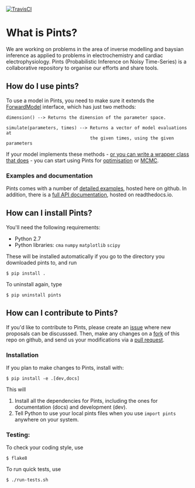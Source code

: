 [![TravisCI](https://travis-ci.org/pints-team/pints.svg?branch=master)](https://travis-ci.org/pints-team/pints)

# What is Pints?

We are working on problems in the area of inverse modelling and baysian 
inference as applied to problems in electrochemistry and cardiac 
electrophysiology.
Pints (Probabilistic Inference on Noisy Time-Series) 
is a collaborative repository to organise our efforts and share tools.

## How do I use pints?

To use a model in Pints, you need to make sure it extends the [ForwardModel](http://pints.readthedocs.io/en/latest/core_classes_and_methods.html#forward-model) interface, which has just two methods:

```
dimension() --> Returns the dimension of the parameter space.
        
simulate(parameters, times) --> Returns a vector of model evaluations at
                                the given times, using the given parameters
```

If your model implements these methods - [or you can write a wrapper class that does](examples/writing-a-model.ipynb) - you can start using Pints for [optimisation](examples/optimisation-first-example.ipynb) or [MCMC](examples/inference-first-example.ipynb).

### Examples and documentation

Pints comes with a number of [detailed examples](examples/EXAMPLES.md), hosted here on github. In addition, there is a [full API documentation](http://pints.readthedocs.io/en/latest/), hosted on readthedocs.io.

## How can I install Pints?

You'll need the following requirements:

- Python 2.7
- Python libraries: `cma` `numpy` `matplotlib` `scipy`

These will be installed automatically if you go to the directory you downloaded pints to, and run

```
$ pip install .
```

To uninstall again, type

```
$ pip uninstall pints
```

## How can I contribute to Pints?

If you'd like to contribute to Pints, please create an [issue](https://guides.github.com/features/issues/) where new proposals can be discusssed. Then, make any changes on a [fork](https://help.github.com/articles/fork-a-repo/) of this repo on github, and send us your modifications via a [pull request](https://help.github.com/articles/about-pull-requests/).

### Installation

If you plan to make changes to Pints, install with:

```
$ pip install -e .[dev,docs]
```

This will

1. Install all the dependencies for Pints, including the ones for documentation (docs) and development (dev).
2. Tell Python to use your local pints files when you use `import pints` anywhere on your system.

### Testing:

To check your coding style, use

```
$ flake8
```

To run quick tests, use

```
$ ./run-tests.sh
```


